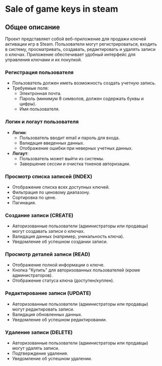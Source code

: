 # Sale of game keys in steam

## Общее описание
Проект представляет собой веб-приложение для продажи ключей активации игр в Steam. Пользователи могут регистрироваться, входить в систему, просматривать, создавать, редактировать и удалять записи о ключах. Приложение обеспечивает удобный интерфейс для управления ключами и их покупкой.

### Регистрация пользователя
- Пользователь должен иметь возможность создать учетную запись.
- Требуемые поля:
  - Электронная почта.
  - Пароль (минимум 8 символов, должен содержать буквы и цифры).
  - Имя пользователя.

### Логин и логаут пользователя
- **Логин**:
  - Пользователь вводит email и пароль для входа.
  - Валидация введенных данных.
  - Отображение ошибки при неверных учетных данных.
- **Логаут**:
  - Пользователь может выйти из системы.
  - Завершение сессии и очистка токенов авторизации.

### Просмотр списка записей (INDEX)
- Отображение списка всех доступных ключей.
- Фильтрация по ценовому диапазону.
- Сортировка по цене.
- Пагинация.

### Создание записи (CREATE)
- Авторизованные пользователи (администраторы или продавцы) могут создавать записи о ключах.
- Валидация данных (например, уникальность ключа).
- Уведомление об успешном создании записи.

### Просмотр деталей записи (READ)
- Отображение полной информации о ключе.
- Кнопка "Купить" для авторизованных пользователей (кроме администраторов).
- Отображение статуса ключа (доступен/куплен).

### Редактирование записи (UPDATE)
- Авторизованные пользователи (администраторы или продавцы) могут редактировать записи.
- Валидация обновленных данных.
- Уведомление об успешном редактировании.

### Удаление записи (DELETE)
- Авторизованные пользователи (администраторы или продавцы) могут удалять записи.
- Подтверждение удаления.
- Уведомление об успешном удалении.
